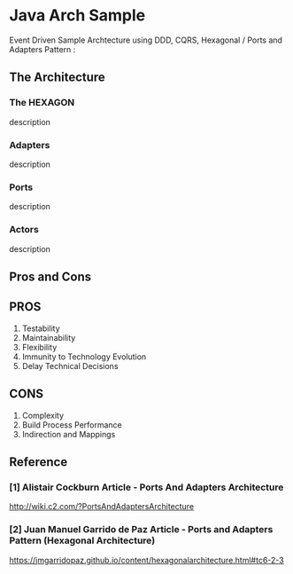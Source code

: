 # Java Arch Sample
Event Driven Sample Archtecture using DDD, CQRS, Hexagonal / Ports and Adapters Pattern :

## The Architecture

### The HEXAGON

description

### Adapters

description

### Ports

description

### Actors

description

## Pros and Cons

## PROS

1. Testability
2. Maintainability
3. Flexibility
4. Immunity to Technology Evolution
5. Delay Technical Decisions

## CONS

1. Complexity
2. Build Process Performance
3. Indirection and Mappings


## Reference

### [1] Alistair Cockburn Article -  Ports And Adapters Architecture

http://wiki.c2.com/?PortsAndAdaptersArchitecture

### [2] Juan Manuel Garrido de Paz Article - Ports and Adapters Pattern (Hexagonal Architecture)

https://jmgarridopaz.github.io/content/hexagonalarchitecture.html#tc6-2-3